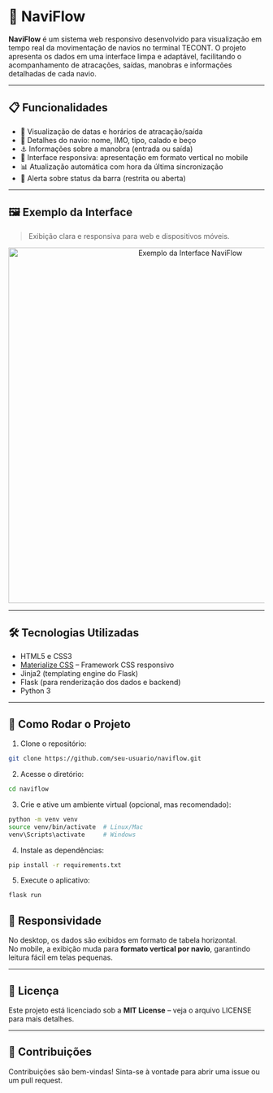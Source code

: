 # 🚢 NaviFlow



**NaviFlow** é um sistema web responsivo desenvolvido para visualização em tempo real da movimentação de navios no terminal TECONT. O projeto apresenta os dados em uma interface limpa e adaptável, facilitando o acompanhamento de atracações, saídas, manobras e informações detalhadas de cada navio.

---

## 📋 Funcionalidades

- 📆 Visualização de datas e horários de atracação/saída
- 🚢 Detalhes do navio: nome, IMO, tipo, calado e beço
- ⚓ Informações sobre a manobra (entrada ou saída)
- 📱 Interface responsiva: apresentação em formato vertical no mobile
- 📊 Atualização automática com hora da última sincronização
- 🌊 Alerta sobre status da barra (restrita ou aberta)

---

## 🖼️ Exemplo da Interface

> Exibição clara e responsiva para web e dispositivos móveis.

<p align="center">
  <img src="https://i.ibb.co/Zprm8qXP/Captura-de-tela-2025-04-30-185618.png" alt="Exemplo da Interface NaviFlow" width="700">
</p>

---

## 🛠️ Tecnologias Utilizadas

- HTML5 e CSS3
- [Materialize CSS](https://materializecss.com/) – Framework CSS responsivo
- Jinja2 (templating engine do Flask)
- Flask (para renderização dos dados e backend)
- Python 3

---

## 🚀 Como Rodar o Projeto

1. Clone o repositório:

```bash
git clone https://github.com/seu-usuario/naviflow.git
```
2. Acesse o diretório:
```bash
cd naviflow
```
3. Crie e ative um ambiente virtual (opcional, mas recomendado):

```bash
python -m venv venv
source venv/bin/activate  # Linux/Mac
venv\Scripts\activate     # Windows
```
4. Instale as dependências:

```bash
pip install -r requirements.txt
```

5. Execute o aplicativo:

```bash
flask run
```

## 📱 Responsividade

No desktop, os dados são exibidos em formato de tabela horizontal.  
No mobile, a exibição muda para **formato vertical por navio**, garantindo leitura fácil em telas pequenas.

----------

## 📄 Licença

Este projeto está licenciado sob a **MIT License** – veja o arquivo LICENSE para mais detalhes.

----------

## 🤝 Contribuições

Contribuições são bem-vindas! Sinta-se à vontade para abrir uma issue ou um pull request.
